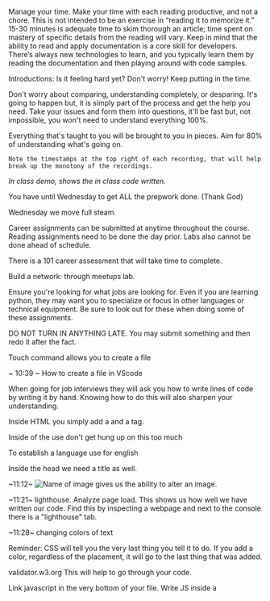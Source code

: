 Manage your time. Make your time with each reading productive, and not a chore. This is not intended to be an exercise in “reading it to memorize it.”
15-30 minutes is adequate time to skim thorough an article; time spent on mastery of specific details from the reading will vary.
Keep in mind that the ability to read and apply documentation is a core skill for developers. There’s always new technologies to learn, and you typically learn them by reading the documentation and then playing around with code samples.

Introductions: Is it feeling hard yet? Don't worry! Keep putting in the time.

Don't worry about comparing, understanding completely, or desparing. It's going to happen but, it is simply part of the process and get the help you need. Take your issues and form them into questions, it'll be fast but, not impossible, you won't need to understand everything 100%.

Everything that's taught to you will be brought to you in pieces. Aim for 80% of understanding what's going on.

    Note the timestamps at the top right of each recording, that will help break up the monotony of the recordings.

*In class demo, shows the in class code written.*

You have until Wednesday to get ALL the prepwork done. (Thank God)

Wednesday we move full steam.

Career assignments can be submitted at anytime throughout the course. Reading assignments need to be done the day prior. Labs also cannot be done ahead of schedule.

There is a 101 career assessment that will take time to complete.

Build a network: through meetups lab. 

Ensure you're looking for what jobs are looking for. Even if you are learning python, they may want you to specialize or focus in other languages or technical equipment. Be sure to look out for these when doing some of these assignments.

DO NOT TURN IN ANYTHING LATE. You may submit something and then redo it after the fact.

Touch command allows you to create a file

~ 10:39 ~ How to create a file in VScode




<DOCTYPE html> When going for job interviews they will ask you how to write lines of code by writing it by hand. Knowing how to do this will also sharpen your understanding.

Inside HTML you simply add a <head> and a <body> tag.

Inside of the <head> use <meta charset="UTF-8"> don't get hung up on this too much

To establish a language use <html lang="en"> for english

Inside the head we need a title as well.

~11:12~ <img src="" alt="Name of image"> gives us the ability to alter an image.

~11:21~ lighthouse. Analyze page load. This shows us how well we have written our code. Find this by inspecting a webpage and next to the console there is a "lighthouse" tab.

~11:28~ changing colors of text

Reminder: CSS will tell you the very last thing you tell it to do. If you add a color, regardless of the placement, it will go to the last thing that was added.

validator.w3.org This will help to go through your code.

Link javascript in the very bottom of your file. Write JS inside a <script>.

~11:36~  console.log('hello!');

Good idea to leave comment notes for yourself. In order to remind you what you were doing in each line of code.

~11:35 - 11:45~

gist.github.com
Submit an assignment through "Gist"
~11:56~ create a public gist
Copy URL and then submit it through canvas assignment in the website portion

